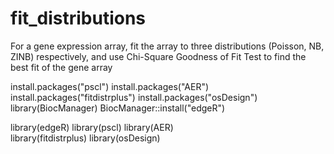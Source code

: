 # fit_distributions
For a gene expression array, fit the array to three distributions (Poisson, NB, ZINB) respectively, and use Chi-Square Goodness of Fit Test to find the best fit of the gene array


install.packages("pscl")
install.packages("AER")
install.packages("fitdistrplus")
install.packages("osDesign")
library(BiocManager)
BiocManager::install("edgeR")


library(edgeR)
library(pscl)
library(AER)   
library(fitdistrplus)
library(osDesign)
